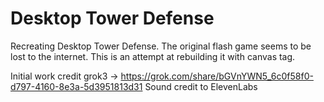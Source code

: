 # Desktop Tower Defense

Recreating Desktop Tower Defense.  The original flash game seems to be lost to the internet.  This is an attempt at rebuilding it with canvas tag.

Initial work credit grok3 -> 	https://grok.com/share/bGVnYWN5_6c0f58f0-d797-4160-8e3a-5d3951813d31
Sound credit to ElevenLabs
